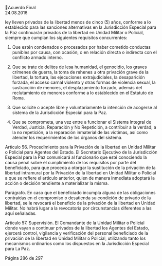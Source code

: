 Acuerdo Final  
24.08.2016  


ley lleven privados de la libertad menos de cinco (5) años, conforme a lo establecido para las 
sanciones alternativas en la Jurisdicción Especial para la Paz continuarán privados de la libertad 
en Unidad Militar o Policial, siempre que cumplan los siguientes requisitos concurrentes: 
 
1. Que estén condenados o procesados por haber cometido conductas punibles por causa, 
con ocasión, o en relación directa o indirecta con el conflicto armado interno. 
 
2. Que se trate de delitos de lesa humanidad, el genocidio, los graves crímenes de guerra, la 
toma  de  rehenes  u  otra  privación  grave  de  la  libertad,  la  tortura,  las  ejecuciones 
extrajudiciales,  la  desaparición  forzada,  el  acceso  carnal  violento  y  otras  formas  de 
violencia  sexual,  la  sustracción  de  menores,  el  desplazamiento  forzado,  además  del 
reclutamiento de menores conforme a lo establecido en el Estatuto de Roma.  
3. Que solicite o acepte libre y voluntariamente la intención de acogerse al sistema de la 
Jurisdicción Especial para la Paz. 
 
4. Que se comprometa, una vez entre a funcionar el Sistema Integral de Verdad, Justicia, 
Reparación y No Repetición, a contribuir a la verdad, a la no repetición, a la reparación 
inmaterial  de  las  víctimas,  así  como  atender  los  requerimientos  de  los  órganos  del 
sistema.  
 
Artículo  56.  Procedimiento  para  la  Privación  de  la  libertad  en  Unidad  Militar  o  Policial  para 
Agentes del Estado. El Secretario Ejecutivo de la Jurisdicción Especial para la Paz comunicará al 
funcionario que esté conociendo la causa penal sobre el cumplimiento de los requisitos por parte 
del beneficiado, para que proceda a otorgar la sustitución de la privación de la libertad intramural 
por la Privación de la libertad en Unidad Militar o Policial a que se refiere el artículo anterior, 
quien de manera inmediata adoptará la acción o decisión tendiente a materializar la misma.  
 
Parágrafo.  En  caso  que  el  beneficiado  incumpla  alguna  de  las  obligaciones  contraídas  en  el 
compromiso o desatienda su condición de privado de la libertad, se le revocará el beneficio de la 
privación  de  la  libertad  en  Unidad  Militar.  No  habrá  lugar  a  la  revocatoria  por  circunstancias 
diferentes a las aquí señaladas. 
 
Artículo 57. Supervisión. El Comandante de la Unidad Militar o Policial donde vayan a continuar 
privados  de  la  libertad  los  Agentes  del  Estado,  ejercerá  control,  vigilancia  y  verificación  del 
personal beneficiado de la privación de la libertad en Unidad Militar o Policial, utilizando tanto 
los mecanismos ordinarios como los dispuestos en la Jurisdicción Especial para La Paz. 
 
 
 
 
 
 
Página 286 de 297 
 

